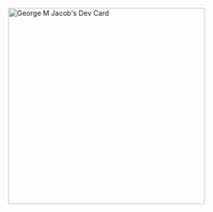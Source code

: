 <a href="https://app.daily.dev/chaiakaapi"><img src="https://api.daily.dev/devcards/e78041245c3c48ba9202050959a7a4fd.png?r=azu" width="400" alt="George M Jacob's Dev Card"/></a>

<!--
**gmjacob/gmjacob** is a ✨ _special_ ✨ repository because its `README.md` (this file) appears on your GitHub profile.

Here are some ideas to get you started:

- 🔭 I’m currently working on ...
- 🌱 I’m currently learning ...
- 👯 I’m looking to collaborate on ...
- 🤔 I’m looking for help with ...
- 💬 Ask me about ...
- 📫 How to reach me: ...
- 😄 Pronouns: ...
- ⚡ Fun fact: ...
-->
